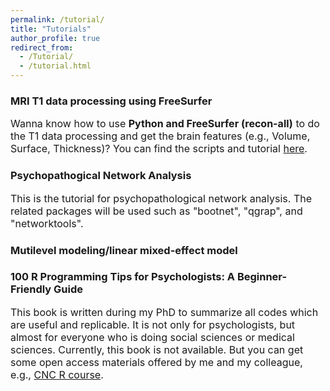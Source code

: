 ```yaml
---
permalink: /tutorial/
title: "Tutorials"
author_profile: true
redirect_from: 
  - /Tutorial/
  - /tutorial.html
---
```


### MRI T1 data processing using FreeSurfer
<font size="3"> Wanna know how to use **Python and FreeSurfer (recon-all)** to do the T1 data processing and get the brain features (e.g., Volume, Surface, Thickness)? You can find the scripts and tutorial [here](https://github.com/lanzhou-psy/freesurfer_T1_processing).</font>

### Psychopathogical Network Analysis
<font size="3">This is the tutorial for psychopathological network analysis. The related packages will be used such as "bootnet", "qgrap", and "networktools".</font>


### Mutilevel modeling/linear mixed-effect model


### 100 R Programming Tips for Psychologists: A Beginner-Friendly Guide
<font size="3">This book is written during my PhD to summarize all codes which are useful and replicable. It is not only for psychologists, but almost for everyone who is doing social sciences or medical sciences. Currently, this book is not available. But you can get some open access materials offered by me and my colleague, e.g., [CNC R course](https://github.com/lanzhou-psy/CNC-R_course/tree/main). </font>

